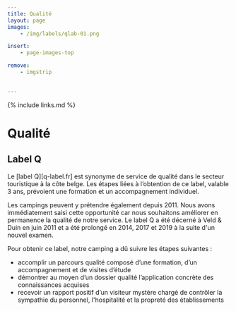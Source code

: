 ```yaml
---
title: Qualité
layout: page
images: 
    - /img/labels/qlab-01.png

insert:
    - page-images-top

remove:
    - imgstrip
    

---
```



{% include links.md %}

# Qualité

## Label Q
Le [label Q][q-label.fr] est synonyme de service de qualité dans le secteur touristique à la côte belge. Les étapes liées à l’obtention de ce label, valable 3 ans, prévoient une formation et un accompagnement individuel.

Les campings peuvent y prétendre également depuis 2011. Nous avons immédiatement saisi cette opportunité car nous souhaitons améliorer en permanence la qualité de notre service. Le label Q a été décerné à Veld & Duin en juin 2011 et a été prolongé en 2014, 2017 et 2019 à la suite d'un nouvel examen.  

Pour obtenir ce label, notre camping a dû suivre les étapes suivantes :

- accomplir un parcours qualité composé d’une formation, d’un accompagnement et de visites d’étude
- démontrer au moyen d’un dossier qualité l’application concrète des connaissances acquises
- recevoir un rapport positif d’un visiteur mystère chargé de contrôler la sympathie du personnel, l'hospitalité et la propreté des établissements

